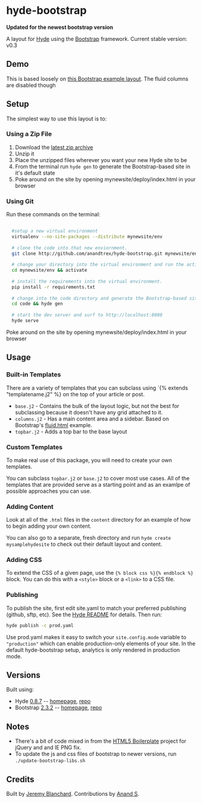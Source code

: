 # hyde-bootstrap

**Updated for the newest bootstrap version**

A layout for [Hyde][hyde] using the [Bootstrap][bootstrap] framework.
Current stable version: v0.3

## Demo
This is based loosely on [this Bootstrap example layout][bootstrap_template]. The fluid columns are
disabled though


## Setup
The simplest way to use this layout is to:

### Using a Zip File
  1. Download the [latest zip archive](https://github.com/anandtrex/hyde-bootstrap/zipball/master)
  2. Unzip it
  3. Place the unzipped files wherever you want your new Hyde site to be
  4. From the terminal run `hyde gen` to generate the Bootstrap-based site in it's default state
  5. Poke around on the site by opening mynewsite/deploy/index.html in your browser
 
### Using Git

Run these commands on the terminal: 

```bash
  
  #setup a new virtual environment
  virtualenv --no-site-packages --distribute mynewsite/env
  
  # clone the code into that new enviornment.
  git clone http://github.com/anandtrex/hyde-bootstrap.git mynewsite/env/code
  
  # change your directory into the virtual environment and run the activate command.
  cd mynewsite/env && activate
  
  # install the requirements into the virtual environment.
  pip install -r requirements.txt
  
  # change into the code directory and generate the Bootstrap-based site in it's default state
  cd code && hyde gen
  
  # start the dev server and surf to http://localhost:8080
  hyde serve
```
Poke around on the site by opening mynewsite/deploy/index.html in your browser


## Usage
### Built-in Templates

There are a variety of templates that you can subclass using `{% extends "templatename.j2" %} on the top of your article
or post.

  * `base.j2` - Contains the bulk of the layout logic, but not the best for subclassing because it doesn't have any grid attached to it.
  * `columns.j2` - Has a main content area and a sidebar. Based on Bootstrap's [fluid.html][bootstrap_template] example.
  * `topbar.j2` - Adds a top bar to the base layout

### Custom Templates
To make real use of this package, you will need to create your own templates.

You can subclass `topbar.j2` or `base.j2` to cover most use cases. All of the templates that are provided serve as a
starting point and as an examlpe of possible approaches you can use.

### Adding Content
Look at all of the `.html` files in the `content` directory for an example of how to begin adding your own content.

You can also go to a separate, fresh directory and run `hyde create mysamplehydesite` to check out their default layout
and content.

### Adding CSS
To extend the CSS of a given page, use the `{% block css %}{% endblock %}` block. You can do this with a `<style>` block
or a `<link>` to a CSS file.

### Publishing
To publish the site, first edit site.yaml to match your preferred publishing (github, sftp, etc). See the
[Hyde README](https://github.com/hyde/hyde/blob/master/README.rst) for details. Then run:

```bash
hyde publish -c prod.yaml
```

Use prod.yaml makes it easy to switch your `site.config.mode` variable to `"production"` which can enable production-only
elements of your site. In the default hyde-bootstrap setup, analytics is only rendered in production mode.

## Versions
Built using:

  * Hyde [0.8.7](http://github.com/hyde/hyde/tree/696adac061ff040d5c5be1c629c94975c146f32a) -- [homepage][hyde], [repo](http://github.com/hyde/hyde)
  * Bootstrap [2.3.2](http://github.com/twitter/bootstrap/tree/d9b502dfb876c40b0735008bac18049c7ee7b6d2) -- [homepage][bootstrap], [repo](http://github.com/twitter/bootstrap/)


## Notes
* There's a bit of code mixed in from the [HTML5 Boilerplate](http://html5boilerplate.com/) project for jQuery and and IE PNG fix.
* To update the js and css files of bootstrap to newer versions, run `./update-bootstrap-libs.sh`


## Credits
Built by [Jeremy Blanchard](http://blanchardjeremy.com).
Contributions by [Anand S](https://github.com/anandtrex).

[hyde]: http://hyde.github.com/
[bootstrap]: http://twitter.github.com/bootstrap/
[bootstrap_template]: http://twitter.github.io/bootstrap/examples/fluid.html
